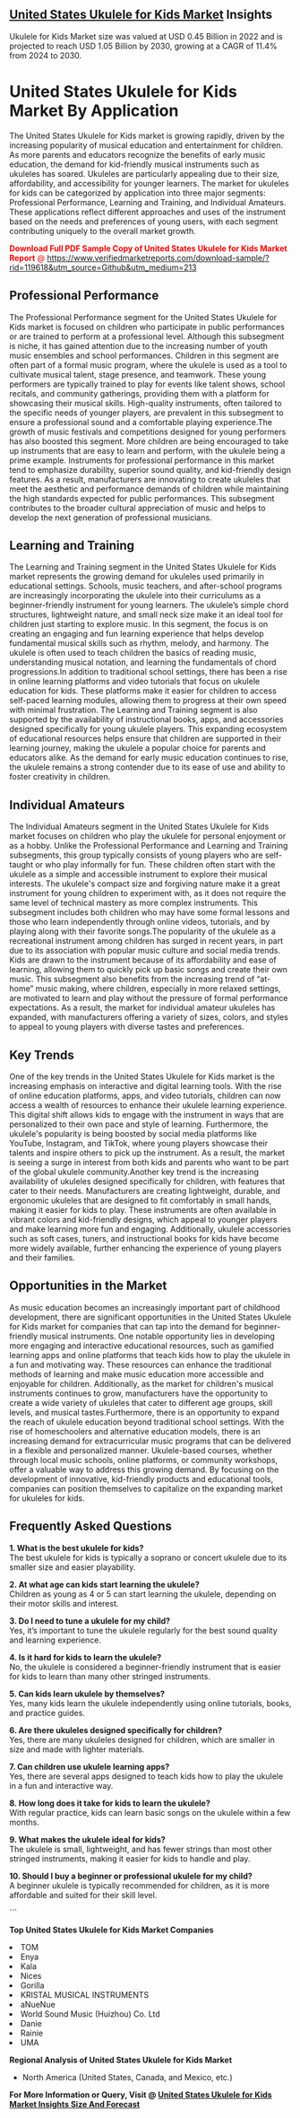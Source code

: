 <h2><a href="https://www.verifiedmarketreports.com/download-sample/?rid=119618&amp;utm_source=Github&amp;utm_medium=213" target="_blank">United States Ukulele for Kids Market</a> Insights</h2><p>Ukulele for Kids Market size was valued at USD 0.45 Billion in 2022 and is projected to reach USD 1.05 Billion by 2030, growing at a CAGR of 11.4% from 2024 to 2030.</p><p><h1>United States Ukulele for Kids Market By Application</h1><p>The United States Ukulele for Kids market is growing rapidly, driven by the increasing popularity of musical education and entertainment for children. As more parents and educators recognize the benefits of early music education, the demand for kid-friendly musical instruments such as ukuleles has soared. Ukuleles are particularly appealing due to their size, affordability, and accessibility for younger learners. The market for ukuleles for kids can be categorized by application into three major segments: Professional Performance, Learning and Training, and Individual Amateurs. These applications reflect different approaches and uses of the instrument based on the needs and preferences of young users, with each segment contributing uniquely to the overall market growth.<p><span class=""><span style="color: #ff0000;"><strong>Download Full PDF Sample Copy of United States Ukulele for Kids Market Report</strong> @ </span><a href="https://www.verifiedmarketreports.com/download-sample/?rid=119618&amp;utm_source=Github&amp;utm_medium=213" target="_blank">https://www.verifiedmarketreports.com/download-sample/?rid=119618&amp;utm_source=Github&amp;utm_medium=213</a></span></p></p><h2>Professional Performance</h2><p>The Professional Performance segment for the United States Ukulele for Kids market is focused on children who participate in public performances or are trained to perform at a professional level. Although this subsegment is niche, it has gained attention due to the increasing number of youth music ensembles and school performances. Children in this segment are often part of a formal music program, where the ukulele is used as a tool to cultivate musical talent, stage presence, and teamwork. These young performers are typically trained to play for events like talent shows, school recitals, and community gatherings, providing them with a platform for showcasing their musical skills. High-quality instruments, often tailored to the specific needs of younger players, are prevalent in this subsegment to ensure a professional sound and a comfortable playing experience.The growth of music festivals and competitions designed for young performers has also boosted this segment. More children are being encouraged to take up instruments that are easy to learn and perform, with the ukulele being a prime example. Instruments for professional performance in this market tend to emphasize durability, superior sound quality, and kid-friendly design features. As a result, manufacturers are innovating to create ukuleles that meet the aesthetic and performance demands of children while maintaining the high standards expected for public performances. This subsegment contributes to the broader cultural appreciation of music and helps to develop the next generation of professional musicians.<h2>Learning and Training</h2><p>The Learning and Training segment in the United States Ukulele for Kids market represents the growing demand for ukuleles used primarily in educational settings. Schools, music teachers, and after-school programs are increasingly incorporating the ukulele into their curriculums as a beginner-friendly instrument for young learners. The ukulele’s simple chord structures, lightweight nature, and small neck size make it an ideal tool for children just starting to explore music. In this segment, the focus is on creating an engaging and fun learning experience that helps develop fundamental musical skills such as rhythm, melody, and harmony. The ukulele is often used to teach children the basics of reading music, understanding musical notation, and learning the fundamentals of chord progressions.In addition to traditional school settings, there has been a rise in online learning platforms and video tutorials that focus on ukulele education for kids. These platforms make it easier for children to access self-paced learning modules, allowing them to progress at their own speed with minimal frustration. The Learning and Training segment is also supported by the availability of instructional books, apps, and accessories designed specifically for young ukulele players. This expanding ecosystem of educational resources helps ensure that children are supported in their learning journey, making the ukulele a popular choice for parents and educators alike. As the demand for early music education continues to rise, the ukulele remains a strong contender due to its ease of use and ability to foster creativity in children.<h2>Individual Amateurs</h2><p>The Individual Amateurs segment in the United States Ukulele for Kids market focuses on children who play the ukulele for personal enjoyment or as a hobby. Unlike the Professional Performance and Learning and Training subsegments, this group typically consists of young players who are self-taught or who play informally for fun. These children often start with the ukulele as a simple and accessible instrument to explore their musical interests. The ukulele's compact size and forgiving nature make it a great instrument for young children to experiment with, as it does not require the same level of technical mastery as more complex instruments. This subsegment includes both children who may have some formal lessons and those who learn independently through online videos, tutorials, and by playing along with their favorite songs.The popularity of the ukulele as a recreational instrument among children has surged in recent years, in part due to its association with popular music culture and social media trends. Kids are drawn to the instrument because of its affordability and ease of learning, allowing them to quickly pick up basic songs and create their own music. This subsegment also benefits from the increasing trend of “at-home” music making, where children, especially in more relaxed settings, are motivated to learn and play without the pressure of formal performance expectations. As a result, the market for individual amateur ukuleles has expanded, with manufacturers offering a variety of sizes, colors, and styles to appeal to young players with diverse tastes and preferences.<h2>Key Trends</h2><p>One of the key trends in the United States Ukulele for Kids market is the increasing emphasis on interactive and digital learning tools. With the rise of online education platforms, apps, and video tutorials, children can now access a wealth of resources to enhance their ukulele learning experience. This digital shift allows kids to engage with the instrument in ways that are personalized to their own pace and style of learning. Furthermore, the ukulele's popularity is being boosted by social media platforms like YouTube, Instagram, and TikTok, where young players showcase their talents and inspire others to pick up the instrument. As a result, the market is seeing a surge in interest from both kids and parents who want to be part of the global ukulele community.Another key trend is the increasing availability of ukuleles designed specifically for children, with features that cater to their needs. Manufacturers are creating lightweight, durable, and ergonomic ukuleles that are designed to fit comfortably in small hands, making it easier for kids to play. These instruments are often available in vibrant colors and kid-friendly designs, which appeal to younger players and make learning more fun and engaging. Additionally, ukulele accessories such as soft cases, tuners, and instructional books for kids have become more widely available, further enhancing the experience of young players and their families.<h2>Opportunities in the Market</h2><p>As music education becomes an increasingly important part of childhood development, there are significant opportunities in the United States Ukulele for Kids market for companies that can tap into the demand for beginner-friendly musical instruments. One notable opportunity lies in developing more engaging and interactive educational resources, such as gamified learning apps and online platforms that teach kids how to play the ukulele in a fun and motivating way. These resources can enhance the traditional methods of learning and make music education more accessible and enjoyable for children. Additionally, as the market for children's musical instruments continues to grow, manufacturers have the opportunity to create a wide variety of ukuleles that cater to different age groups, skill levels, and musical tastes.Furthermore, there is an opportunity to expand the reach of ukulele education beyond traditional school settings. With the rise of homeschoolers and alternative education models, there is an increasing demand for extracurricular music programs that can be delivered in a flexible and personalized manner. Ukulele-based courses, whether through local music schools, online platforms, or community workshops, offer a valuable way to address this growing demand. By focusing on the development of innovative, kid-friendly products and educational tools, companies can position themselves to capitalize on the expanding market for ukuleles for kids.<h2>Frequently Asked Questions</h2><p><strong>1. What is the best ukulele for kids?</strong><br> The best ukulele for kids is typically a soprano or concert ukulele due to its smaller size and easier playability.</p><p><strong>2. At what age can kids start learning the ukulele?</strong><br> Children as young as 4 or 5 can start learning the ukulele, depending on their motor skills and interest.</p><p><strong>3. Do I need to tune a ukulele for my child?</strong><br> Yes, it’s important to tune the ukulele regularly for the best sound quality and learning experience.</p><p><strong>4. Is it hard for kids to learn the ukulele?</strong><br> No, the ukulele is considered a beginner-friendly instrument that is easier for kids to learn than many other stringed instruments.</p><p><strong>5. Can kids learn ukulele by themselves?</strong><br> Yes, many kids learn the ukulele independently using online tutorials, books, and practice guides.</p><p><strong>6. Are there ukuleles designed specifically for children?</strong><br> Yes, there are many ukuleles designed for children, which are smaller in size and made with lighter materials.</p><p><strong>7. Can children use ukulele learning apps?</strong><br> Yes, there are several apps designed to teach kids how to play the ukulele in a fun and interactive way.</p><p><strong>8. How long does it take for kids to learn the ukulele?</strong><br> With regular practice, kids can learn basic songs on the ukulele within a few months.</p><p><strong>9. What makes the ukulele ideal for kids?</strong><br> The ukulele is small, lightweight, and has fewer strings than most other stringed instruments, making it easier for kids to handle and play.</p><p><strong>10. Should I buy a beginner or professional ukulele for my child?</strong><br> A beginner ukulele is typically recommended for children, as it is more affordable and suited for their skill level.</p>```</p><p><strong>Top United States Ukulele for Kids Market Companies</strong></p><div data-test-id=""><p><li>TOM</li><li> Enya</li><li> Kala</li><li> Nices</li><li> Gorilla</li><li> KRISTAL MUSICAL INSTRUMENTS</li><li> aNueNue</li><li> World Sound Music (Huizhou) Co. Ltd</li><li> Danie</li><li> Rainie</li><li> UMA</li></p><div><strong>Regional Analysis of&nbsp;United States Ukulele for Kids Market</strong></div><ul><li dir="ltr"><p dir="ltr">North America&nbsp;(United States, Canada, and Mexico, etc.)</p></li></ul><p><strong>For More Information or Query, Visit @&nbsp;</strong><strong><a href="https://www.verifiedmarketreports.com/product/global-ukulele-for-kids-market-outlook/?utm_source=Github&amp;utm_medium=213" target="_blank">United States Ukulele for Kids Market Insights Size And Forecast</a></strong></p></div>
